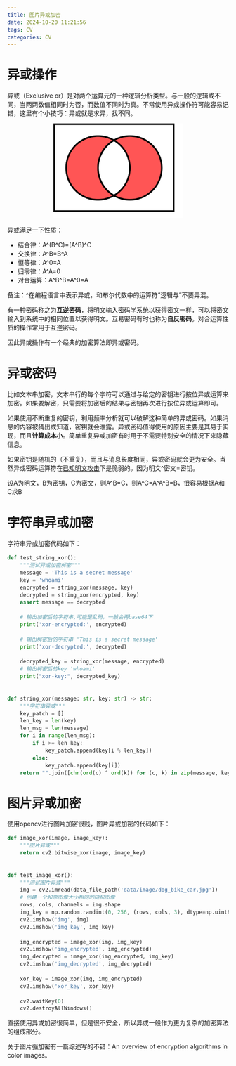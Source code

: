 ```yaml
---
title: 图片异或加密
date: 2024-10-20 11:21:56
tags: CV
categories: CV
---
```




# 异或操作

异或（Exclusive or）是对两个运算元的一种逻辑分析类型。与一般的逻辑或不同，当两两数值相同时为否，而数值不同时为真。不常使用异或操作符可能容易记错，这里有个小技巧：异或就是求异，找不同。

<center><img src="图片异或加密/xor.png" alt="点击查看大图:vi/vim-cheat-sheet" title="异或示意图" style="zoom:67%;" /></center>



异或满足一下性质：

- 结合律：A^(B^C)=(A^B)^C
- 交换律：A^B=B^A
- 恒等律：A^0=A
- 归零律：A^A=0
- 对合运算：A^B^B=A^0=A

备注：^在编程语言中表示异或，和布尔代数中的运算符“逻辑与”不要弄混。

有一种密码称之为**互逆密码**，将明文输入密码学系统以获得密文一样，可以将密文输入到系统中的相同位置以获得明文。互易密码有时也称为**自反密码**。对合运算性质的操作常用于互逆密码。

因此异或操作有一个经典的加密算法即异或密码。



# 异或密码

比如文本串加密，文本串行的每个字符可以通过与给定的密钥进行按位异或运算来加密。如果要解密，只需要将加密后的结果与密钥再次进行按位异或运算即可。

如果使用不断重复的密钥，利用频率分析就可以破解这种简单的异或密码。如果消息的内容被猜出或知道，密钥就会泄露。异或密码值得使用的原因主要是其易于实现，而且**计算成本小**。简单重复异或加密有时用于不需要特别安全的情况下来隐藏信息。

如果密钥是随机的（不重复），而且与消息长度相同，异或密码就会更为安全。当然异或密码运算符在[已知明文攻击](https://zh.wikipedia.org/wiki/已知明文攻击)下是脆弱的。因为明文^密文=密钥。

设A为明文，B为密钥，C为密文，则A^B=C，则A^C=A^A^B=B，很容易根据A和C求B



# 字符串异或加密

字符串异或加密代码如下：

```python
def test_string_xor():
    """测试异或加密解密"""
    message = 'This is a secret message'
    key = 'whoami'
    encrypted = string_xor(message, key)
    decrypted = string_xor(encrypted, key)
    assert message == decrypted

    # 输出加密后的字符串,可能是乱码，一般会再base64下
    print('xor-encrypted:', encrypted)

    # 输出解密后的字符串 'This is a secret message'
    print('xor-decrypted:', decrypted)

    decrypted_key = string_xor(message, encrypted)
    # 输出解密后的key 'whoami'
    print("xor-key:", decrypted_key)


def string_xor(message: str, key: str) -> str:
    """字符串异或"""
    key_patch = []
    len_key = len(key)
    len_msg = len(message)
    for i in range(len_msg):
        if i >= len_key:
            key_patch.append(key[i % len_key])
        else:
            key_patch.append(key[i])
    return "".join([chr(ord(c) ^ ord(k)) for (c, k) in zip(message, key_patch)])

```



# 图片异或加密

使用opencv进行图片加密很贱，图片异或加密的代码如下：

```python
def image_xor(image, image_key):
    """图片异或"""
    return cv2.bitwise_xor(image, image_key)


def test_image_xor():
    """测试图片异或"""
    img = cv2.imread(data_file_path('data/image/dog_bike_car.jpg'))
    # 创建一个和原图像大小相同的随机图像
    rows, cols, channels = img.shape
    img_key = np.random.randint(0, 256, (rows, cols, 3), dtype=np.uint8)
    cv2.imshow('img', img)
    cv2.imshow('img_key', img_key)

    img_encrypted = image_xor(img, img_key)
    cv2.imshow('img_encrypted', img_encrypted)
    img_decrypted = image_xor(img_encrypted, img_key)
    cv2.imshow('img_decrypted', img_decrypted)

    xor_key = image_xor(img, img_encrypted)
    cv2.imshow('xor_key', xor_key)

    cv2.waitKey(0)
    cv2.destroyAllWindows()
```





直接使用异或加密很简单，但是很不安全，所以异或一般作为更为复杂的加密算法的组成部分。

关于图片强加密有一篇综述写的不错：An overview of encryption algorithms in color images。



